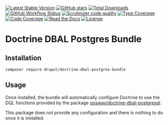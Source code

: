 [![Latest Stable Version](https://img.shields.io/packagist/v/drupol/doctrine-dbal-postgresql-bundle.svg?style=flat-square)](https://packagist.org/packages/drupol/doctrine-dbal-postgresql-bundle)
 [![GitHub stars](https://img.shields.io/github/stars/drupol/doctrine-dbal-postgresql-bundle.svg?style=flat-square)](https://packagist.org/packages/drupol/doctrine-dbal-postgresql-bundle)
 [![Total Downloads](https://img.shields.io/packagist/dt/drupol/doctrine-dbal-postgresql-bundle.svg?style=flat-square)](https://packagist.org/packages/drupol/doctrine-dbal-postgresql-bundle)
 [![GitHub Workflow Status](https://img.shields.io/github/workflow/status/drupol/doctrine-dbal-postgresql-bundle/Continuous%20Integration/master?style=flat-square)](https://github.com/drupol/doctrine-dbal-postgresql-bundle/actions)
 [![Scrutinizer code quality](https://img.shields.io/scrutinizer/quality/g/drupol/doctrine-dbal-postgresql-bundle/master.svg?style=flat-square)](https://scrutinizer-ci.com/g/drupol/doctrine-dbal-postgresql-bundle/?branch=master)
 [![Type Coverage](https://shepherd.dev/github/drupol/doctrine-dbal-postgresql-bundle/coverage.svg)](https://shepherd.dev/github/drupol/doctrine-dbal-postgresql-bundle)
 [![Code Coverage](https://img.shields.io/scrutinizer/coverage/g/drupol/doctrine-dbal-postgresql-bundle/master.svg?style=flat-square)](https://scrutinizer-ci.com/g/drupol/doctrine-dbal-postgresql-bundle/?branch=master)
 [![Read the Docs](https://img.shields.io/readthedocs/ecphp-doctrine-oci8-bundle?style=flat-square)](https://ecphp-doctrine-oci8-bundle.readthedocs.io/)
 [![License](https://img.shields.io/packagist/l/drupol/doctrine-dbal-postgresql-bundle.svg?style=flat-square)](https://packagist.org/packages/drupol/doctrine-dbal-postgresql-bundle)

# Doctrine DBAL Postgres Bundle

## Installation

`composer require drupol/doctrine-dbal-postgres-bundle`

## Usage

Once installed, the bundle will automatically configure Doctrine to use the
DQL functions provided by the package [opsway/doctrine-dbal-postgresql][http opsway/doctrine-dbal-postgresql].

This package does not provide any configuration and there is nothing to do once it is installed.

[http opsway/doctrine-dbal-postgresql]: https://github.com/ecphp/doctrine-oci8
